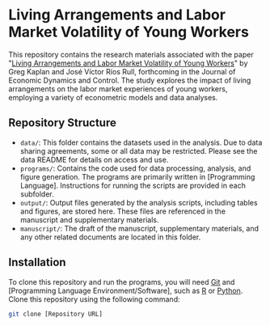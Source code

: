 # Living Arrangements and Labor Market Volatility of Young Workers

This repository contains the research materials associated with the paper "[Living Arrangements and Labor Market Volatility of Young Workers](https://www.dyrda.info/files/dkrr_jedc.pdf)" by Greg Kaplan and José Víctor Ríos Rull, forthcoming in the Journal of Economic Dynamics and Control. The study explores the impact of living arrangements on the labor market experiences of young workers, employing a variety of econometric models and data analyses.

## Repository Structure

- `data/`: This folder contains the datasets used in the analysis. Due to data sharing agreements, some or all data may be restricted. Please see the data README for details on access and use.
- `programs/`: Contains the code used for data processing, analysis, and figure generation. The programs are primarily written in [Programming Language]. Instructions for running the scripts are provided in each subfolder.
- `output/`: Output files generated by the analysis scripts, including tables and figures, are stored here. These files are referenced in the manuscript and supplementary materials.
- `manuscript/`: The draft of the manuscript, supplementary materials, and any other related documents are located in this folder.

## Installation

To clone this repository and run the programs, you will need [Git](https://git-scm.com/) and [Programming Language Environment/Software], such as [R](https://www.r-project.org/) or [Python](https://www.python.org/). Clone this repository using the following command:

```bash
git clone [Repository URL]
